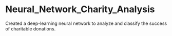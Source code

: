 # Neural_Network_Charity_Analysis
Created a deep-learning neural network to analyze and classify the success of charitable donations.
